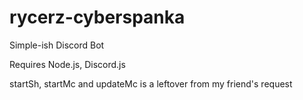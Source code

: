 # rycerz-cyberspanka
Simple-ish Discord Bot

Requires Node.js, Discord.js

startSh, startMc and updateMc is a leftover from my friend's request
